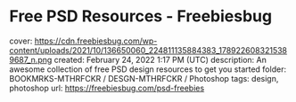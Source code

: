 # Free PSD Resources - Freebiesbug

cover: https://cdn.freebiesbug.com/wp-content/uploads/2021/10/136650060_224811135884383_1789226083215389687_n.png
created: February 24, 2022 1:17 PM (UTC)
description: An awesome collection of free PSD design resources to get you started
folder: BOOKMRKS-MTHRFCKR / DESGN-MTHRFCKR / Photoshop
tags: design, photoshop
url: https://freebiesbug.com/psd-freebies